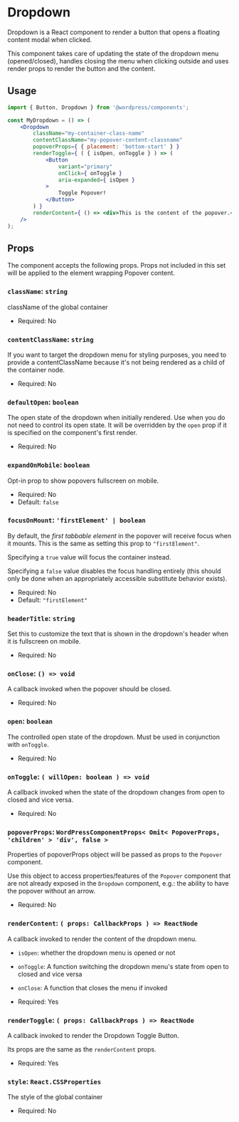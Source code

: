 # Dropdown

Dropdown is a React component to render a button that opens a floating content modal when clicked.

This component takes care of updating the state of the dropdown menu (opened/closed), handles closing the menu when clicking outside and uses render props to render the button and the content.

## Usage

```jsx
import { Button, Dropdown } from '@wordpress/components';

const MyDropdown = () => (
	<Dropdown
		className="my-container-class-name"
		contentClassName="my-popover-content-classname"
		popoverProps={ { placement: 'bottom-start' } }
		renderToggle={ ( { isOpen, onToggle } ) => (
			<Button
				variant="primary"
				onClick={ onToggle }
				aria-expanded={ isOpen }
			>
				Toggle Popover!
			</Button>
		) }
		renderContent={ () => <div>This is the content of the popover.</div> }
	/>
);
```

## Props

The component accepts the following props. Props not included in this set will be applied to the element wrapping Popover content.

### `className`: `string`

className of the global container

-   Required: No

### `contentClassName`: `string`

If you want to target the dropdown menu for styling purposes, you need to provide a contentClassName because it's not being rendered as a child of the container node.

-   Required: No

### `defaultOpen`: `boolean`

The open state of the dropdown when initially rendered. Use when you do not need to control its open state. It will be overridden by the `open` prop if it is specified on the component's first render.

-   Required: No

### `expandOnMobile`: `boolean`

Opt-in prop to show popovers fullscreen on mobile.

-   Required: No
-   Default: `false`

### `focusOnMount`: `'firstElement' | boolean`

By default, the _first tabbable element_ in the popover will receive focus when it mounts. This is the same as setting this prop to `"firstElement"`.

Specifying a `true` value will focus the container instead.

Specifying a `false` value disables the focus handling entirely (this should only be done when an appropriately accessible substitute behavior exists).

-   Required: No
-   Default: `"firstElement"`

### `headerTitle`: `string`

Set this to customize the text that is shown in the dropdown's header when it is fullscreen on mobile.

-   Required: No

### `onClose`: `() => void`

A callback invoked when the popover should be closed.

-   Required: No

### `open`: `boolean`

The controlled open state of the dropdown. Must be used in conjunction with `onToggle`.

-   Required: No

### `onToggle`: `( willOpen: boolean ) => void`

A callback invoked when the state of the dropdown changes from open to closed and vice versa.

-   Required: No

### `popoverProps`: `WordPressComponentProps< Omit< PopoverProps, 'children' > 'div', false	>`

Properties of popoverProps object will be passed as props to the `Popover` component.

Use this object to access properties/features of the `Popover` component that are not already exposed in the `Dropdown` component, e.g.: the ability to have the popover without an arrow.

-   Required: No

### `renderContent`: `( props: CallbackProps ) => ReactNode`

A callback invoked to render the content of the dropdown menu.

- `isOpen`: whether the dropdown menu is opened or not
- `onToggle`: A function switching the dropdown menu's state from open to closed and vice versa
- `onClose`: A function that closes the menu if invoked

-   Required: Yes

### `renderToggle`: `( props: CallbackProps ) => ReactNode`

A callback invoked to render the Dropdown Toggle Button.

Its props are the same as the `renderContent` props.

-   Required: Yes

### `style`: `React.CSSProperties`

The style of the global container

-   Required: No
